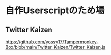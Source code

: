 # 自作Userscriptのため場

## Twitter Kaizen

https://github.com/yossy17/Tampermonkey-Box/blob/main/Twitter_Kaizen/Twitter_Kaizen.js
